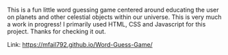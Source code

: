 This is a fun little word guessing game centered around educating the user on planets and other celestial objects within our universe.  This is very much a work in progress!  I primarily used HTML, CSS and Javascript for this project.  Thanks for checking it out.

Link:  https://mfail792.github.io/Word-Guess-Game/
